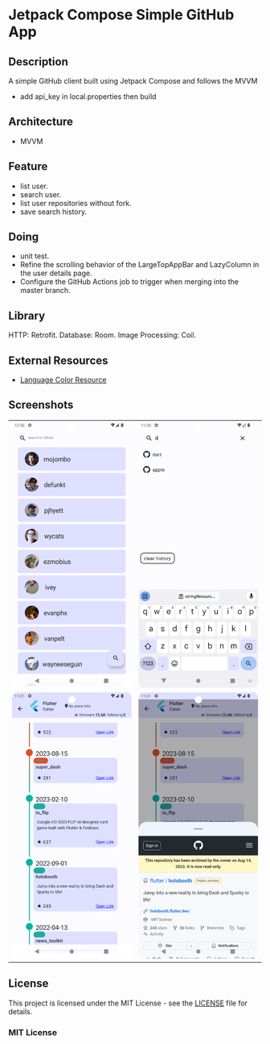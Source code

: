 # Jetpack Compose Simple GitHub App

## Description

A simple GitHub client built using Jetpack Compose and follows the MVVM

- add api_key in local.properties then build

## Architecture

- MVVM

## Feature

- list user.
- search user.
- list user repositories without fork.
- save search history.

## Doing

- unit test.
- Refine the scrolling behavior of the LargeTopAppBar and LazyColumn in the user details page.
- Configure the GitHub Actions job to trigger when merging into the master branch.

## Library

HTTP: Retrofit.
Database: Room.
Image Processing: Coil.

## External Resources

- [Language Color Resource](https://github.com/github-linguist/linguist/blob/master/lib/linguist/languages.yml)

## Screenshots

|                               |                               |
|:-----------------------------:|:-----------------------------:|
| ![Image 1](simpleImage/1.png) | ![Image 4](simpleImage/4.png) |
| ![Image 8](simpleImage/7.png) | ![Image 7](simpleImage/8.png) |

## License

This project is licensed under the MIT License - see the [LICENSE](LICENSE) file for details.

### MIT License


